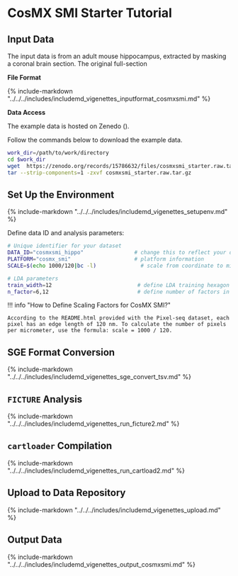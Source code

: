 # CosMX SMI Starter Tutorial

## Input Data

The input data is from an adult mouse hippocampus, extracted by masking a coronal brain section. The original full-section 

**File Format**

{%
  include-markdown "../../../includes/includemd_vigenettes_inputformat_cosmxsmi.md"
%}

**Data Access**

The example data is hosted on Zenedo ().

Follow the commands below to download the example data.

```bash
work_dir=/path/to/work/directory
cd $work_dir
wget  https://zenodo.org/records/15786632/files/cosmxsmi_starter.raw.tar.gz
tar --strip-components=1 -zxvf cosmxsmi_starter.raw.tar.gz
```

## Set Up the Environment

{%
  include-markdown "../../../includes/includemd_vigenettes_setupenv.md"
%}

Define data ID and analysis parameters:

```bash
# Unique identifier for your dataset
DATA_ID="cosmxsmi_hippo"                # change this to reflect your dataset name
PLATFORM="cosmx_smi"                    # platform information
SCALE=$(echo 1000/120|bc -l)              # scale from coordinate to micrometer

# LDA parameters
train_width=12                           # define LDA training hexagon width (comma-separated if multiple widths are applied)
n_factor=6,12                            # define number of factors in LDA training (comma-separated if multiple n-factor are applied)

```

!!! info "How to Define Scaling Factors for CosMX SMI?"

    According to the README.html provided with the Pixel-seq dataset, each pixel has an edge length of 120 nm. To calculate the number of pixels per micrometer, use the formula: scale = 1000 / 120.

## SGE Format Conversion

{%
  include-markdown "../../../includes/includemd_vigenettes_sge_convert_tsv.md"
%}

## `FICTURE` Analysis

{%
  include-markdown "../../../includes/includemd_vigenettes_run_ficture2.md"
%}

## `cartloader` Compilation

{%
  include-markdown "../../../includes/includemd_vigenettes_run_cartload2.md"
%}

## Upload to Data Repository
{%
  include-markdown "../../../includes/includemd_vigenettes_upload.md"
%}

## Output Data

{%
  include-markdown "../../../includes/includemd_vigenettes_output_cosmxsmi.md"
%}
